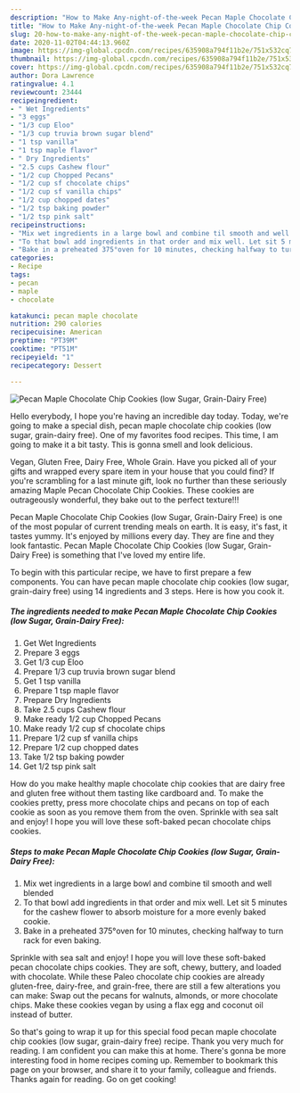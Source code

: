 ```yaml
---
description: "How to Make Any-night-of-the-week Pecan Maple Chocolate Chip Cookies (low Sugar, Grain-Dairy Free)"
title: "How to Make Any-night-of-the-week Pecan Maple Chocolate Chip Cookies (low Sugar, Grain-Dairy Free)"
slug: 20-how-to-make-any-night-of-the-week-pecan-maple-chocolate-chip-cookies-low-sugar-grain-dairy-free
date: 2020-11-02T04:44:13.960Z
image: https://img-global.cpcdn.com/recipes/635908a794f11b2e/751x532cq70/pecan-maple-chocolate-chip-cookies-low-sugar-grain-dairy-free-recipe-main-photo.jpg
thumbnail: https://img-global.cpcdn.com/recipes/635908a794f11b2e/751x532cq70/pecan-maple-chocolate-chip-cookies-low-sugar-grain-dairy-free-recipe-main-photo.jpg
cover: https://img-global.cpcdn.com/recipes/635908a794f11b2e/751x532cq70/pecan-maple-chocolate-chip-cookies-low-sugar-grain-dairy-free-recipe-main-photo.jpg
author: Dora Lawrence
ratingvalue: 4.1
reviewcount: 23444
recipeingredient:
- " Wet Ingredients"
- "3 eggs"
- "1/3 cup Eloo"
- "1/3 cup truvia brown sugar blend"
- "1 tsp vanilla"
- "1 tsp maple flavor"
- " Dry Ingredients"
- "2.5 cups Cashew flour"
- "1/2 cup Chopped Pecans"
- "1/2 cup sf chocolate chips"
- "1/2 cup sf vanilla chips"
- "1/2 cup chopped dates"
- "1/2 tsp baking powder"
- "1/2 tsp pink salt"
recipeinstructions:
- "Mix wet ingredients in a large bowl and combine til smooth and well blended"
- "To that bowl add ingredients in that order and mix well. Let sit 5 minutes for the cashew flower to absorb moisture for a more evenly baked cookie."
- "Bake in a preheated 375°oven for 10 minutes, checking halfway to turn rack for even baking."
categories:
- Recipe
tags:
- pecan
- maple
- chocolate

katakunci: pecan maple chocolate 
nutrition: 290 calories
recipecuisine: American
preptime: "PT39M"
cooktime: "PT51M"
recipeyield: "1"
recipecategory: Dessert

---
```



![Pecan Maple Chocolate Chip Cookies (low Sugar, Grain-Dairy Free)](https://img-global.cpcdn.com/recipes/635908a794f11b2e/751x532cq70/pecan-maple-chocolate-chip-cookies-low-sugar-grain-dairy-free-recipe-main-photo.jpg)

Hello everybody, I hope you're having an incredible day today. Today, we're going to make a special dish, pecan maple chocolate chip cookies (low sugar, grain-dairy free). One of my favorites food recipes. This time, I am going to make it a bit tasty. This is gonna smell and look delicious.

Vegan, Gluten Free, Dairy Free, Whole Grain. Have you picked all of your gifts and wrapped every spare item in your house that you could find? If you&#39;re scrambling for a last minute gift, look no further than these seriously amazing Maple Pecan Chocolate Chip Cookies. These cookies are outrageously wonderful, they bake out to the perfect texture!!!

Pecan Maple Chocolate Chip Cookies (low Sugar, Grain-Dairy Free) is one of the most popular of current trending meals on earth. It is easy, it's fast, it tastes yummy. It's enjoyed by millions every day. They are fine and they look fantastic. Pecan Maple Chocolate Chip Cookies (low Sugar, Grain-Dairy Free) is something that I've loved my entire life.


To begin with this particular recipe, we have to first prepare a few components. You can have pecan maple chocolate chip cookies (low sugar, grain-dairy free) using 14 ingredients and 3 steps. Here is how you cook it.

<!--inarticleads1-->

##### The ingredients needed to make Pecan Maple Chocolate Chip Cookies (low Sugar, Grain-Dairy Free):

1. Get  Wet Ingredients
1. Prepare 3 eggs
1. Get 1/3 cup Eloo
1. Prepare 1/3 cup truvia brown sugar blend
1. Get 1 tsp vanilla
1. Prepare 1 tsp maple flavor
1. Prepare  Dry Ingredients
1. Take 2.5 cups Cashew flour
1. Make ready 1/2 cup Chopped Pecans
1. Make ready 1/2 cup sf chocolate chips
1. Prepare 1/2 cup sf vanilla chips
1. Prepare 1/2 cup chopped dates
1. Take 1/2 tsp baking powder
1. Get 1/2 tsp pink salt


How do you make healthy maple chocolate chip cookies that are dairy free and gluten free without them tasting like cardboard and. To make the cookies pretty, press more chocolate chips and pecans on top of each cookie as soon as you remove them from the oven. Sprinkle with sea salt and enjoy! I hope you will love these soft-baked pecan chocolate chips cookies. 

<!--inarticleads2-->

##### Steps to make Pecan Maple Chocolate Chip Cookies (low Sugar, Grain-Dairy Free):

1. Mix wet ingredients in a large bowl and combine til smooth and well blended
1. To that bowl add ingredients in that order and mix well. Let sit 5 minutes for the cashew flower to absorb moisture for a more evenly baked cookie.
1. Bake in a preheated 375°oven for 10 minutes, checking halfway to turn rack for even baking.


Sprinkle with sea salt and enjoy! I hope you will love these soft-baked pecan chocolate chips cookies. They are soft, chewy, buttery, and loaded with chocolate. While these Paleo chocolate chip cookies are already gluten-free, dairy-free, and grain-free, there are still a few alterations you can make: Swap out the pecans for walnuts, almonds, or more chocolate chips. Make these cookies vegan by using a flax egg and coconut oil instead of butter. 

So that's going to wrap it up for this special food pecan maple chocolate chip cookies (low sugar, grain-dairy free) recipe. Thank you very much for reading. I am confident you can make this at home. There's gonna be more interesting food in home recipes coming up. Remember to bookmark this page on your browser, and share it to your family, colleague and friends. Thanks again for reading. Go on get cooking!
